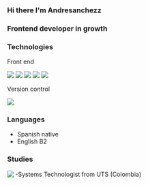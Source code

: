 ### Hi there I'm Andresanchezz
### Frontend developer in growth

### Technologies

Front end                                                   

<img src="https://www.vectorlogo.zone/logos/w3_html5/w3_html5-icon.svg"/>     <img src="https://www.vectorlogo.zone/logos/w3_css/w3_css-icon.svg"/>     <img src="https://www.vectorlogo.zone/logos/vuejs/vuejs-icon.svg"/> <img src="https://www.vectorlogo.zone/logos/flutterio/flutterio-icon.svg"/>  <img src="https://www.vectorlogo.zone/logos/reactjs/reactjs-icon.svg"/>  

Version control
              
<img src="https://www.vectorlogo.zone/logos/git-scm/git-scm-icon.svg"/> 

### Languages
- Spanish native
- English B2    
### Studies
-Systems Technologist from UTS (Colombia) 
<img align="left" src="https://github-readme-stats.vercel.app/api?username=andresanchezz&show_icons=true&theme=react" />

